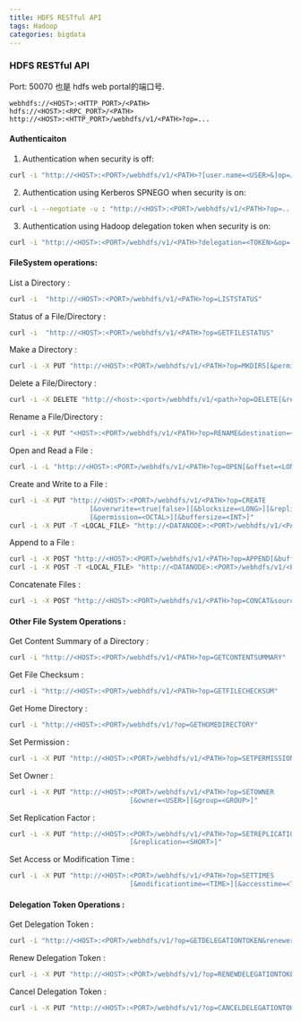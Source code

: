 ```yaml
---
title: HDFS RESTful API
tags: Hadoop
categories: bigdata
---
```


### HDFS RESTful API
Port: 50070  也是 hdfs web portal的端口号.
```
webhdfs://<HOST>:<HTTP_PORT>/<PATH>
hdfs://<HOST>:<RPC_PORT>/<PATH>
http://<HOST>:<HTTP_PORT>/webhdfs/v1/<PATH>?op=...
```

#### Authenticaiton
1. Authentication when security is off:
```bash
curl -i "http://<HOST>:<PORT>/webhdfs/v1/<PATH>?[user.name=<USER>&]op=…"
```
2. Authentication using Kerberos SPNEGO when security is on:
```bash
curl -i --negotiate -u : "http://<HOST>:<PORT>/webhdfs/v1/<PATH>?op=..."
```
3. Authentication using Hadoop delegation token when security is on:
```bash
curl -i "http://<HOST>:<PORT>/webhdfs/v1/<PATH>?delegation=<TOKEN>&op=..."
```
#### FileSystem operations:  
List  a  Directory :  
```bash
curl -i  "http://<HOST>:<PORT>/webhdfs/v1/<PATH>?op=LISTSTATUS"
```
Status of  a  File/Directory :  
```bash
curl -i  "http://<HOST>:<PORT>/webhdfs/v1/<PATH>?op=GETFILESTATUS"
```   
Make  a  Directory :  
```bash
curl -i -X PUT "http://<HOST>:<PORT>/webhdfs/v1/<PATH>?op=MKDIRS[&permission=<OCTAL>]"    
```
Delete  a  File/Directory :  
```bash
curl -i -X DELETE "http://<host>:<port>/webhdfs/v1/<path>?op=DELETE[&recursive=<true|false>]"
```
Rename  a  File/Directory :  
```bash
curl -i -X PUT "<HOST>:<PORT>/webhdfs/v1/<PATH>?op=RENAME&destination=<PATH>"    
```
Open and Read  a  File :  
```bash
curl -i -L "http://<HOST>:<PORT>/webhdfs/v1/<PATH>?op=OPEN[&offset=<LONG>][&length=<LONG>][&buffersize=<INT>]"
```
Create and Write to  a  File :  
```bash
curl -i -X PUT "http://<HOST>:<PORT>/webhdfs/v1/<PATH>?op=CREATE
                    [&overwrite=<true|false>][&blocksize=<LONG>][&replication=<SHORT>]
                    [&permission=<OCTAL>][&buffersize=<INT>]"
curl -i -X PUT -T <LOCAL_FILE> "http://<DATANODE>:<PORT>/webhdfs/v1/<PATH>?op=CREATE..."
```
Append to  a  File :  
```bash
curl -i -X POST "http://<HOST>:<PORT>/webhdfs/v1/<PATH>?op=APPEND[&buffersize=<INT>]"
curl -i -X POST -T <LOCAL_FILE> "http://<DATANODE>:<PORT>/webhdfs/v1/<PATH>?op=APPEND…"
```
Concatenate Files :  
```bash
curl -i -X POST "http://<HOST>:<PORT>/webhdfs/v1/<PATH>?op=CONCAT&sources=<PATHS>"
```
#### Other File System Operations :  
Get Content Summary of  a Directory :  
```bash
curl -i "http://<HOST>:<PORT>/webhdfs/v1/<PATH>?op=GETCONTENTSUMMARY"
```
Get File Checksum :  
```bash
curl -i "http://<HOST>:<PORT>/webhdfs/v1/<PATH>?op=GETFILECHECKSUM"
```
Get Home Directory :  
```bash
curl -i "http://<HOST>:<PORT>/webhdfs/v1/?op=GETHOMEDIRECTORY"
```
Set Permission :
```bash
curl -i -X PUT "http://<HOST>:<PORT>/webhdfs/v1/<PATH>?op=SETPERMISSION[&permission=<OCTAL>]"
```
Set Owner :
```bash
curl -i -X PUT "http://<HOST>:<PORT>/webhdfs/v1/<PATH>?op=SETOWNER
                              [&owner=<USER>][&group=<GROUP>]"
```
Set Replication Factor :
```bash
curl -i -X PUT "http://<HOST>:<PORT>/webhdfs/v1/<PATH>?op=SETREPLICATION
                              [&replication=<SHORT>]"
```
Set Access or Modification Time :
```bash
curl -i -X PUT "http://<HOST>:<PORT>/webhdfs/v1/<PATH>?op=SETTIMES
                              [&modificationtime=<TIME>][&accesstime=<TIME>]"
```
#### Delegation Token Operations :
Get Delegation Token :
```bash
curl -i "http://<HOST>:<PORT>/webhdfs/v1/?op=GETDELEGATIONTOKEN&renewer=<USER>"
```
Renew Delegation Token :
```bash
curl -i -X PUT "http://<HOST>:<PORT>/webhdfs/v1/?op=RENEWDELEGATIONTOKEN&token=<TOKEN>"
```
Cancel Delegation Token :
```bash
curl -i -X PUT "http://<HOST>:<PORT>/webhdfs/v1/?op=CANCELDELEGATIONTOKEN&token=<TOKEN>"
```
